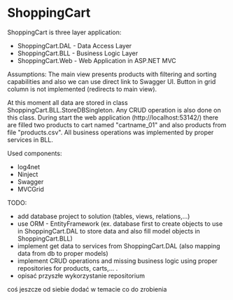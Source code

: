 # ShoppingCart

ShoppingCart is three layer application:
- ShoppingCart.DAL - Data Access Layer
- ShoppingCart.BLL - Business Logic Layer
- ShoppingCart.Web - Web Application in ASP.NET MVC

Assumptions:
The main view presents products with filtering and sorting capabilities and also we can use direct link to Swagger UI.
Button <Add To Cart> in grid column is not implemented (redirects to main view).

At this moment all data are stored in class ShoppingCart.BLL.StoreDBSingleton. Any CRUD operation is also done on this class.
During start the web application (http://localhost:53142/) there are filled two products to cart named "cartname_01" and also products from file "products.csv".
All business operations was implemented by proper services in BLL.

Used components:
- log4net
- Ninject
- Swagger
- MVCGrid

TODO:
- add database project to solution (tables, views, relations,...)
- use ORM - EntityFramework (ex. database first to create objects to use in ShoppingCart.DAL to store data and also fill model objects in ShoppingCart.BLL)
- implement get data to services from ShoppingCart.DAL (also mapping data from db to proper models)
- implement CRUD operations and missing business logic using proper repositories for products, carts,... .
- opisać przyszłe wykorzystanie repositorium

coś jeszcze od siebie dodać w temacie co do zrobienia